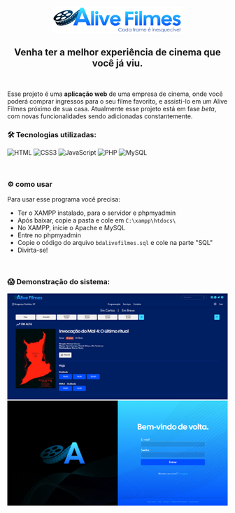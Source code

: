 <p align="center">
  <a href="https://github.com/pondianxz/Alive-Filmes-web">
    <img src="DESIGN/logo.png" width="300"/>
  </a>
</p>

<h2 align="center">
  <strong>Venha ter a melhor experiência de cinema que você já viu.</strong>
</h2>
<br>

Esse projeto é uma **aplicação web** de uma empresa de cinema, onde você poderá comprar ingressos para o seu filme favorito, e assisti-lo em um Alive Filmes próximo de sua casa. Atualmente esse projeto está em fase *beta*, com novas funcionalidades sendo adicionadas constantemente.

### 🛠 Tecnologias utilizadas:

![HTML](https://img.shields.io/badge/HTML5-E34F26?logo=html5&logoColor=white&style=for-the-badge)
![CSS3](https://img.shields.io/badge/CSS3-1572B6?logo=css3&logoColor=white&style=for-the-badge)
![JavaScript](https://img.shields.io/badge/JavaScript-F7DF1E?logo=javascript&logoColor=black&style=for-the-badge)
![PHP](https://img.shields.io/badge/PHP-777BB4?logo=php&logoColor=white&style=for-the-badge)
![MySQL](https://img.shields.io/badge/MySQL-4479A1?logo=mysql&logoColor=white&style=for-the-badge)

<br>

### ⚙ como usar
Para usar esse programa você precisa:
- Ter o XAMPP instalado, para o servidor e phpmyadmin
- Após baixar, copie a pasta e cole em ```C:\xampp\htdocs\```
- No XAMPP, inicie o Apache e MySQL
- Entre no phpmyadmin
- Copie o código do arquivo ```bdalivefilmes.sql``` e cole na parte "SQL"
- Divirta-se!

<br>

### 😱 Demonstração do sistema:
<img src="DESIGN/demonstracao1.png"/>
<img src="DESIGN/demonstracao2.png"/>
